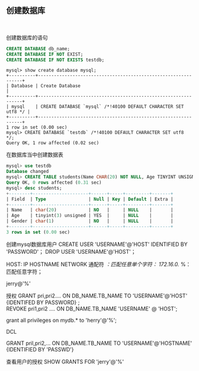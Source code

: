 ## 创建数据库

<br>

创建数据库的语句
```sql
CREATE DATABASE db_name;
CREATE DATABASE IF NOT EXIST;
CREATE DATABASE IF NOT EXISTS testdb;
```

```mysql
mysql> show create database mysql;
+----------+----------------------------------------------------------------+
| Database | Create Database                                                |
+----------+----------------------------------------------------------------+
| mysql    | CREATE DATABASE `mysql` /*!40100 DEFAULT CHARACTER SET utf8 */ |
+----------+----------------------------------------------------------------+
1 row in set (0.00 sec)
mysql> CREATE DATABASE `testdb` /*!40100 DEFAULT CHARACTER SET utf8 */;
Query OK, 1 row affected (0.02 sec)
```


在数据库当中创建数据表
```sql
mysql> use testdb
Database changed
mysql> CREATE TABLE students(Name CHAR(20) NOT NULL, Age TINYINT UNSIGNED, Gender CHAR(1) NOT NULL);
Query OK, 0 rows affected (0.31 sec)
mysql> desc students;
+--------+---------------------+------+-----+---------+-------+
| Field  | Type                | Null | Key | Default | Extra |
+--------+---------------------+------+-----+---------+-------+
| Name   | char(20)            | NO   |     | NULL    |       |
| Age    | tinyint(3) unsigned | YES  |     | NULL    |       |
| Gender | char(1)             | NO   |     | NULL    |       |
+--------+---------------------+------+-----+---------+-------+
3 rows in set (0.00 sec)
```

创建mysql数据库用户
CREATE USER 'USERNAME'@'HOST' IDENTIFIED BY 'PASSWORD'；
DROP USER 'USERNAME'@'HOST'；

HOST:
IP
HOSTNAME
NETWORK
通配符
_：匹配任意单个字符：   172.16.0._
%：匹配任意字符；

jerry@'%'

授权
GRANT pri,pri2.... ON DB_NAME.TB_NAME   TO  'USERNAME'@'HOST'  {IDENTIFED BY PASSWORD} ;                                 
REVOKE  pri1,pri2 .... ON  DB_NAME.TB_NAME 'USERNAME' @ 'HOST';

grant all privileges on mydb.* to 'herry'@'%';


DCL                                                 

GRANT pril,pri2,... ON DB_NAME.TB_NAME TO 'USERNAME'@'HOSTNAME' {IDENTIFIED BY 'PASSWD'}


查看用户的授权
SHOW GRANTS FOR 'jerry'@'%'

